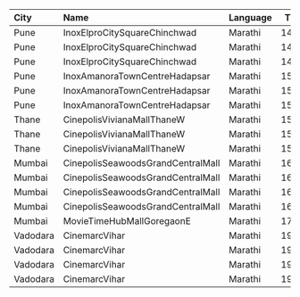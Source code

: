 | City     | Name                              | Language |  Time | Type      | Price | Capacity | Booked |
| :------- | :-------------------------------- | :------- | ----: | :-------- | ----: | -------: | -----: |
| Pune     | InoxElproCitySquareChinchwad      | Marathi  | 14:00 | Royale    |  150₹ |       34 |      0 |
| Pune     | InoxElproCitySquareChinchwad      | Marathi  | 14:00 | Club      |  130₹ |       39 |      0 |
| Pune     | InoxElproCitySquareChinchwad      | Marathi  | 14:00 | Executive |  130₹ |       17 |      0 |
| Pune     | InoxAmanoraTownCentreHadapsar     | Marathi  | 15:25 | Club      |  112₹ |       54 |      0 |
| Pune     | InoxAmanoraTownCentreHadapsar     | Marathi  | 15:25 | Executive |  112₹ |       10 |      0 |
| Pune     | InoxAmanoraTownCentreHadapsar     | Marathi  | 15:25 | Royale    |  190₹ |        2 |      0 |
| Thane    | CinepolisVivianaMallThaneW        | Marathi  | 15:55 | Normal    |  170₹ |       25 |     13 |
| Thane    | CinepolisVivianaMallThaneW        | Marathi  | 15:55 | Executive |  170₹ |       97 |     49 |
| Thane    | CinepolisVivianaMallThaneW        | Marathi  | 15:55 | Premium   |  170₹ |       43 |     21 |
| Mumbai   | CinepolisSeawoodsGrandCentralMall | Marathi  | 16:00 | Normal    |  150₹ |       16 |      0 |
| Mumbai   | CinepolisSeawoodsGrandCentralMall | Marathi  | 16:00 | Executive |  150₹ |       45 |      0 |
| Mumbai   | CinepolisSeawoodsGrandCentralMall | Marathi  | 16:00 | Premium   |  150₹ |       40 |      0 |
| Mumbai   | CinepolisSeawoodsGrandCentralMall | Marathi  | 16:00 | Vip       |  250₹ |        7 |      0 |
| Mumbai   | MovieTimeHubMallGoregaonE         | Marathi  | 17:00 | Gold      |  120₹ |       98 |     10 |
| Vadodara | CinemarcVihar                     | Marathi  | 19:30 | Royal     |   70₹ |       19 |      2 |
| Vadodara | CinemarcVihar                     | Marathi  | 19:30 | Silver    |   70₹ |      108 |      0 |
| Vadodara | CinemarcVihar                     | Marathi  | 19:30 | Executive |   70₹ |      108 |      0 |
| Vadodara | CinemarcVihar                     | Marathi  | 19:30 | Premier   |   70₹ |       30 |      0 |